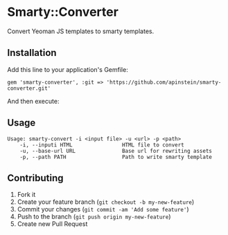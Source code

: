 # Smarty::Converter

Convert Yeoman JS templates to smarty templates.

## Installation

Add this line to your application's Gemfile:

    gem 'smarty-converter', :git => 'https://github.com/apinstein/smarty-converter.git'

And then execute:

## Usage

    Usage: smarty-convert -i <input file> -u <url> -p <path>
        -i, --inputi HTML                HTML file to convert
        -u, --base-url URL               Base url for rewriting assets
        -p, --path PATH                  Path to write smarty template

## Contributing

1. Fork it
2. Create your feature branch (`git checkout -b my-new-feature`)
3. Commit your changes (`git commit -am 'Add some feature'`)
4. Push to the branch (`git push origin my-new-feature`)
5. Create new Pull Request

